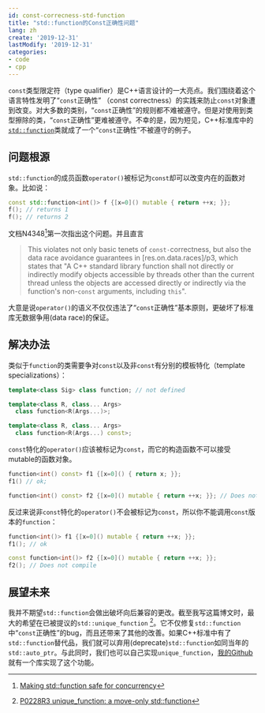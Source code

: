 ```yaml
---
id: const-correcness-std-function
title: "std::function的Const正确性问题"
lang: zh
create: '2019-12-31'
lastModify: '2019-12-31'
categories:
- code
- cpp
---
```



`const`类型限定符（type qualifier）是C++语言设计的一大亮点。我们围绕着这个语言特性发明了“`const`正确性” （const correctness）的实践来防止`const`对象遭到改变。对大多数的类别，“`const`正确性”的规则都不难被遵守。但是对使用到类型擦除的类，“`const`正确性”更难被遵守。不幸的是，因为短见，C++标准库中的[`std::function`](https://zh.cppreference.com/w/cpp/utility/functional/function)类就成了一个“`const`正确性”不被遵守的例子。

<!-- end -->

## 问题根源
`std::function`的成员函数`operator()`被标记为`const`却可以改变内在的函数对象。比如说：

```cpp
const std::function<int()> f {[x=0]() mutable { return ++x; }};
f(); // returns 1
f(); // returns 2
```

文档N4348[^1]第一次指出这个问题。并且直言

> This violates not only basic tenets of `const-`correctness, but also the data race avoidance guarantees in [res.on.data.races]/p3, which states that "A C++ standard library function shall not directly or indirectly modify objects accessible by threads other than the current thread unless the objects are accessed directly or indirectly via the function's non-`const` arguments, including `this`".

[^1]: [Making std::function safe for concurrency](http://www.open-std.org/jtc1/sc22/wg21/docs/papers/2015/n4348.html)

大意是说`operator()`的语义不仅仅违法了“`const`正确性”基本原则，更破坏了标准库无数据争用(data race)的保证。

## 解决办法
类似于`function`的类需要争对`const`以及非`const`有分别的模板特化（template specializations）：

```cpp
template<class Sig> class function; // not defined

template<class R, class... Args>
  class function<R(Args...)>;

template<class R, class... Args>
  class function<R(Args...) const>;
```

`const`特化的`operator()`应该被标记为`const`，而它的构造函数不可以接受mutable的函数对象。

```cpp
function<int() const> f1 {[x=0]() { return x; }};
f1() // ok;

function<int() const> f2 {[x=0]() mutable { return ++x; }}; // Does not compile
```

反过来说非`const`特化的`operator()`不会被标记为`const`，所以你不能调用`const`版本的`function`：

```cpp
function<int()> f1 {[x=0]() mutable { return ++x; }};
f1(); // ok

const function<int()> f2 {[x=0]() mutable { return ++x; }};
f2(); // Does not compile
```

## 展望未来
我并不期望`std::function`会做出破坏向后兼容的更改。截至我写这篇博文时，最大的希望在已被提议的`std::unique_function` [^2]。它不仅修复`std::function`中“`const`正确性”的bug，而且还带来了其他的改善。如果C++标准中有了`std::function`替代品，我们就可以弃用(deprecate)`std::function`如同当年的`std::auto_ptr`。与此同时，我们也可以自己实现`unique_function`，[我的Github](https://github.com/Beyond-Engine/functions)就有一个库实现了这个功能。

[^2]: [P0228R3 unique_function: a move-only std::function](http://www.open-std.org/jtc1/sc22/wg21/docs/papers/2019/p0228r3.html)
